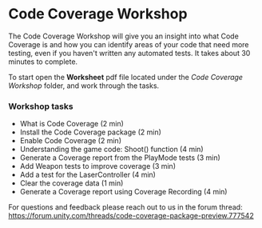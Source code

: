 # Code Coverage Workshop

The Code Coverage Workshop will give you an insight into what Code Coverage is and how you can identify areas of your code that need more testing, even if you haven't written any automated tests. It takes about 30 minutes to complete.

To start open the **Worksheet** pdf file located under the *Code Coverage Workshop* folder, and work through the tasks.

### Workshop tasks

- What is Code Coverage ​(2 min)
- Install the Code Coverage package ​(2 min)
- Enable Code Coverage ​(2 min)
- Understanding the game code: Shoot() function​ (4 min)
- Generate a Coverage report from the PlayMode tests​ (3 min)
- Add Weapon tests to improve coverage​ (3 min)
- Add a test for the LaserController​ (4 min)
- Clear the coverage data​ (1 min)
- Generate a Coverage report using Coverage Recording​ (4 min)

For questions and feedback please reach out to us in the ​forum thread: https://forum.unity.com/threads/code-coverage-package-preview.777542
